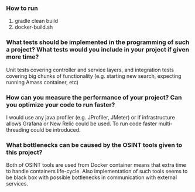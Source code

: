 ### How to run
1. gradle clean build
2. docker-build.sh

### What tests should be implemented in the programming of such a project? What tests would you include in your project if given more time?

Unit tests covering controller and service layers, and integration tests covering big chunks of functionality (e.g. starting new search, expecting running Amass container, etc)

### How can you measure the performance of your project? Can you optimize your code to run faster?

I would use any java profiler (e.g. JProfiler, JMeter) or if infrastructure allows Grafana or New Relic could be used.
To run code faster multi-threading could be introduced.

### What bottlenecks can be caused by the OSINT tools given to this project?
Both of OSINT tools are used from Docker container means that extra time to handle containers life-cycle. Also implementation of such tools seems to be black box with possible bottlenecks in communication with external services.
